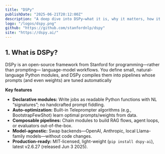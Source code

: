 ```yaml
---
title: "DSPy"
publishDate: "2025-06-21T20:12:00Z"
description: "A deep dive into DSPy—what it is, why it matters, how it works, and how to optimize LLM pipelines with programmatic prompt tuning."
logo: "/logos/dspy.png"
github: "https://github.com/stanfordnlp/dspy"
site: "https://dspy.ai/"
---
```


## 1. What is DSPy?
DSPy is an open-source framework from Stanford for programming—rather than prompting— language-model workflows. You define small, natural-language Python modules, and DSPy compiles them into pipelines whose prompts (and even weights) are tuned automatically

**Key features**  
- **Declarative modules:** Write jobs as readable Python functions with NL “signatures”; no handcrafted prompt fiddling.  
- **Auto-optimization:** Built-in Teleprompter algorithms (e.g., BootstrapFewShot) learn optimal prompts/weights from data.  
- **Composable pipelines:** Chain modules to build RAG flows, agent loops, or evaluators out-of-the-box.  
- **Model-agnostic:** Swap backends—OpenAI, Anthropic, local Llama-family models—without code changes.  
- **Production-ready:** MIT-licensed, light-weight (`pip install dspy-ai`), latest v2.6.27 (released Jun 3 2025).  